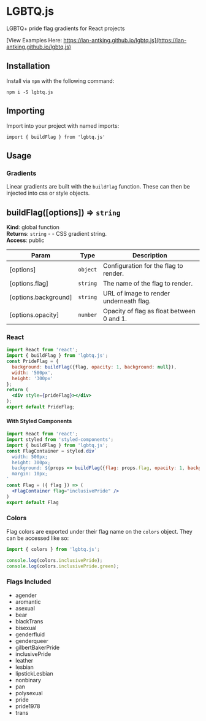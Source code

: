 # LGBTQ.js

LGBTQ+ pride flag gradients for React projects

[View Examples Here: https://ian-antking.github.io/lgbtq.js](https://ian-antking.github.io/lgbtq.js)

## Installation

Install via `npm` with the following command: 

```
npm i -S lgbtq.js
```

## Importing

Import into your project with named imports:

```
import { buildFlag } from 'lgbtq.js'
```

## Usage

### Gradients

Linear gradients are built with the `buildFlag` function. These can then be injected into css or style objects.

## buildFlag([options]) ⇒ <code>string</code>
**Kind**: global function  
**Returns**: <code>string</code> - - CSS gradient string.  
**Access**: public  

| Param | Type | Description |
| --- | --- | --- |
| [options] | <code>object</code> | Configuration for the flag to render. |
| [options.flag] | <code>string</code> | The name of the flag to render. |
| [options.background] | <code>string</code> | URL of image to render underneath flag. |
| [options.opacity] | <code>number</code> | Opacity of flag as float between 0 and 1. |

### React

```jsx
import React from 'react';
import { buildFlag } from 'lgbtq.js';
const PrideFlag = {
  background: buildFlag({flag, opacity: 1, background: null}),
  width: '500px',
  height: '300px'
};
return (
  <div style={prideFlag}></div>
);
export default PrideFlag;
```

#### With Styled Components

```jsx
import React from 'react';
import styled from 'styled-components';
import { buildFlag } from 'lgbtq.js';
const FlagContainer = styled.div`
  width: 500px;
  height: 300px;
  background: ${props => buildFlag({flag: props.flag, opacity: 1, background: null})};
  margin: 10px;
`
const Flag = ({ flag }) => (
  <FlagContainer flag="inclusivePride" />
)
export default Flag
```

### Colors

Flag colors are exported under their flag name on the `colors` object. They can be accessed like so:

```js
import { colors } from 'lgbtq.js';

console.log(colors.inclusivePride);
console.log(colors.inclusivePride.green);
```

### Flags Included
  - agender
  - aromantic
  - asexual
  - bear
  - blackTrans
  - bisexual
  - genderfluid
  - genderqueer
  - gilbertBakerPride
  - inclusivePride
  - leather
  - lesbian
  - lipstickLesbian
  - nonbinary
  - pan
  - polysexual
  - pride
  - pride1978
  - trans

